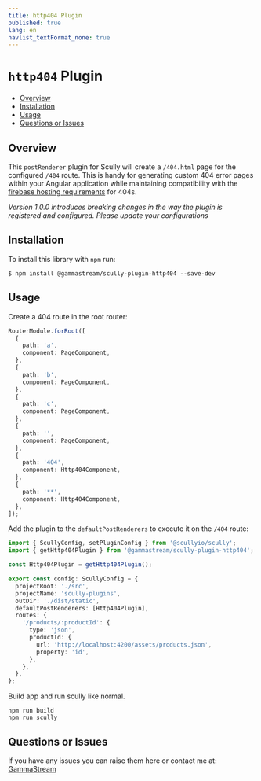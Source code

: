 ```yaml
---
title: http404 Plugin
published: true
lang: en
navlist_textFormat_none: true
---
```


# `http404` Plugin <!-- omit in toc -->

<div class="docs-link_table">
  <a class="homepage" href="https://github.com/gammastream/scully-plugins"></a>
  <a class="repository" href="https://github.com/gammastream/scully-plugins/tree/master/projects/scully-plugin-http404"></a>
</div>

<div class="docs-toc"></div>

- [Overview](#overview)
- [Installation](#installation)
- [Usage](#usage)
- [Questions or Issues](#questions-or-issues)

## Overview

This `postRenderer` plugin for Scully will create a `/404.html` page for the configured `/404` route. This is handy for generating custom 404 error pages within your Angular application while maintaining compatibility with the [firebase hosting requirements](https://firebase.google.com/docs/hosting/full-config#404) for 404s.

_Version 1.0.0 introduces breaking changes in the way the plugin is registered and configured. Please update your configurations_

## Installation

To install this library with `npm` run:

```
$ npm install @gammastream/scully-plugin-http404 --save-dev
```

## Usage

Create a 404 route in the root router:

```typescript
RouterModule.forRoot([
  {
    path: 'a',
    component: PageComponent,
  },
  {
    path: 'b',
    component: PageComponent,
  },
  {
    path: 'c',
    component: PageComponent,
  },
  {
    path: '',
    component: PageComponent,
  },
  {
    path: '404',
    component: Http404Component,
  },
  {
    path: '**',
    component: Http404Component,
  },
]);
```

Add the plugin to the `defaultPostRenderers` to execute it on the `/404` route:

```typescript
import { ScullyConfig, setPluginConfig } from '@scullyio/scully';
import { getHttp404Plugin } from '@gammastream/scully-plugin-http404';

const Http404Plugin = getHttp404Plugin();

export const config: ScullyConfig = {
  projectRoot: './src',
  projectName: 'scully-plugins',
  outDir: './dist/static',
  defaultPostRenderers: [Http404Plugin],
  routes: {
    '/products/:productId': {
      type: 'json',
      productId: {
        url: 'http://localhost:4200/assets/products.json',
        property: 'id',
      },
    },
  },
};
```

Build app and run scully like normal.

```
npm run build
npm run scully
```

## Questions or Issues

If you have any issues you can raise them here or contact me at: [GammaStream](https://gamma.stream/)
